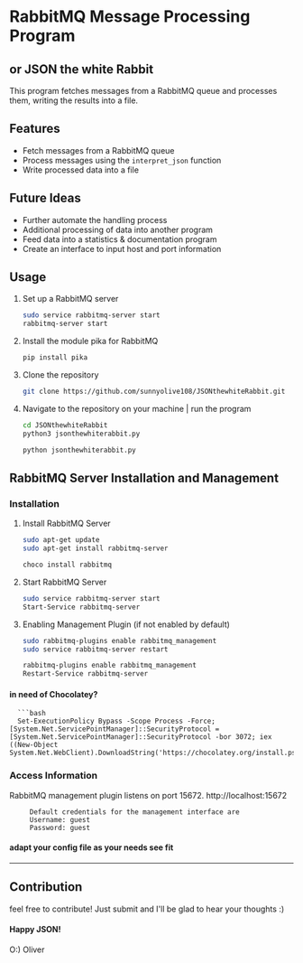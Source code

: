 # RabbitMQ Message Processing Program
## or JSON the white Rabbit

This program fetches messages from a RabbitMQ queue and processes them, writing the results into a file.

## Features

- Fetch messages from a RabbitMQ queue
- Process messages using the `interpret_json` function
- Write processed data into a file

## Future Ideas

- Further automate the handling process
- Additional processing of data into another program
- Feed data into a statistics & documentation program
- Create an interface to input host and port information

## Usage

1. Set up a RabbitMQ server
      ```bash
      sudo service rabbitmq-server start
      rabbitmq-server start
2. Install the module pika for RabbitMQ
   ```bash
   pip install pika
3. Clone the repository
   ```bash
   git clone https://github.com/sunnyolive108/JSONthewhiteRabbit.git
4. Navigate to the repository on your machine | run the program
   ```bash
   cd JSONthewhiteRabbit
   python3 jsonthewhiterabbit.py
   
   python jsonthewhiterabbit.py


## RabbitMQ Server Installation and Management

### Installation

1. Install RabbitMQ Server
   ```bash
   sudo apt-get update
   sudo apt-get install rabbitmq-server

   choco install rabbitmq

2. Start RabbitMQ Server
   ```bash
   sudo service rabbitmq-server start
   Start-Service rabbitmq-server

3. Enabling Management Plugin (if not enabled by default)
   ```bash
   sudo rabbitmq-plugins enable rabbitmq_management
   sudo service rabbitmq-server restart
   
   rabbitmq-plugins enable rabbitmq_management
   Restart-Service rabbitmq-server

#### in need of Chocolatey?
      ```bash
      Set-ExecutionPolicy Bypass -Scope Process -Force; [System.Net.ServicePointManager]::SecurityProtocol = [System.Net.ServicePointManager]::SecurityProtocol -bor 3072; iex ((New-Object System.Net.WebClient).DownloadString('https://chocolatey.org/install.ps1'))

### Access Information
RabbitMQ management plugin listens on port 15672.
         http://localhost:15672

         Default credentials for the management interface are
         Username: guest
         Password: guest
####   adapt your config file as your needs see fit
---

## Contribution
   feel free to contribute! Just submit and I'll be glad to hear your thoughts :)
#### Happy JSON!
O:) Oliver
